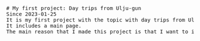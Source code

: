 <pre>
# My first project: Day trips from Ulju-gun
Since 2023-01-25
It is my first project with the topic with day trips from Ulju-gun.
It includes a main page.
The main reason that I made this project is that I want to introduce my hometown.
</pre>
